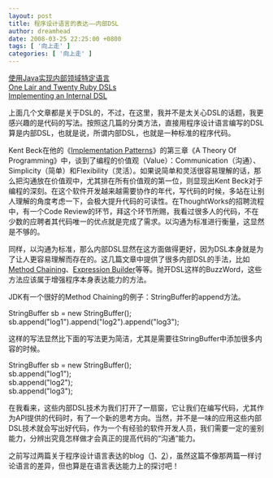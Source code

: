 ```yaml
---
layout: post
title: 程序设计语言的表达——内部DSL
author: dreamhead
date: 2008-03-25 22:25:00 +0800
tags: [ '向上走' ]
categories: [ '向上走' ]
---
```


[使用Java实现内部领域特定语言](http://www.infoq.com/cn/articles/internal-dsls-java)  
[One Lair and Twenty Ruby DSLs](http://media.pragprog.com/titles/twa/martin_fowler.pdf)  
[Implementing an Internal DSL](http://martinfowler.com/dslwip/InternalOverview.html)  
  
上面几个文章都是关于DSL的，不过，在这里，我并不是太关心DSL的话题，我更感兴趣的是代码的写法。按照这几篇的分类方法，直接用程序设计语言编写的DSL算是内部DSL，也就是说，所谓内部DSL，也就是一种标准的程序代码。  
  
Kent Beck在他的《[Implementation Patterns](http://www.douban.com/subject/2042269/)》的第三章《A Theory Of Programming》中，谈到了编程的价值观（Value）：Communication（沟通）、Simplicity（简单）和Flexibility（灵活）。如果说简单和灵活很容易理解的话，那么把沟通放在价值观中，尤其排在所有价值观的第一位，则显现出Kent Beck对于编程的深刻。在这个软件开发越来越需要协作的年代，写代码的时候，多站在让别人理解的角度考虑一下，会极大提升代码的可读性。在ThoughtWorks的招聘流程中，有一个Code Review的环节，拜这个环节所赐，我看过很多人的代码，不在少数的应聘者其代码唯一的优点就是完成了需求。以沟通为标准进行衡量，这显然是不够的。  
  
同样，以沟通为标准，那么内部DSL显然在这方面做得更好，因为DSL本身就是为了让人更容易理解而存在的。这几篇文章中提供了很多内部DSL的手法，比如[Method Chaining](http://martinfowler.com/dslwip/MethodChaining.html)、[Expression Builder](http://martinfowler.com/dslwip/ExpressionBuilder.html)等等。抛开DSL这样的BuzzWord，这些方法应该属于增强程序本身表达能力的方法。  
  
JDK有一个很好的Method Chaining的例子：StringBuffer的append方法。  
  
StringBuffer sb = new StringBuffer();  
sb.append("log1").append("log2").append("log3");  
  
这样的写法显然比下面的写法更为简洁，尤其是需要往StringBuffer中添加很多内容的时候。  
  
StringBuffer sb = new StringBuffer();  
sb.append("log1");  
sb.append("log2");  
sb.append("log3");  
  
在我看来，这些内部DSL技术为我们打开了一扇窗，它让我们在编写代码，尤其作为API提供的代码时，有了一个新的思考方向。当然，并不是一味的应用这些内部DSL技术就会写出好代码，作为一个有经验的软件开发人员，我们需要一定的鉴别能力，分辨出究竟怎样做才会真正的提高代码的“沟通”能力。  
  
之前写过两篇关于程序设计语言表达的blog（[1](http://dreamhead.blogbus.com/logs/3252068.html)、[2](http://dreamhead.blogbus.com/logs/10692436.html)），虽然这篇不像那两篇一样讨论语言的差异，但也算是在语言表达能力上的探讨吧！ 


